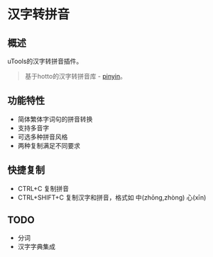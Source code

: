 # 汉字转拼音

## 概述

uTools的汉字转拼音插件。

> 基于hotto的汉字转拼音库 - [pinyin](https://github.com/hotoo/pinyin)。

## 功能特性

- 简体繁体字词句的拼音转换
- 支持多音字
- 可选多种拼音风格
- 两种复制满足不同要求

## 快捷复制

- CTRL+C 复制拼音
- CTRL+SHIFT+C 复制汉字和拼音，格式如 中(zhōng,zhòng) 心(xīn)

## TODO
- 分词
- 汉字字典集成